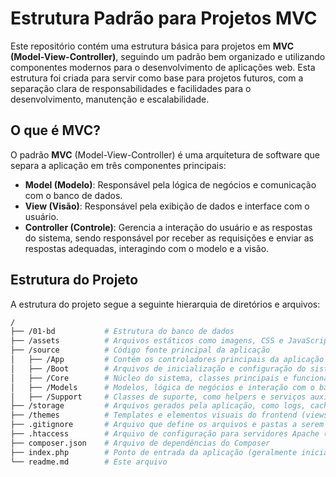 # Estrutura Padrão para Projetos MVC

Este repositório contém uma estrutura básica para projetos em **MVC (Model-View-Controller)**, seguindo um padrão bem organizado e utilizando componentes modernos para o desenvolvimento de aplicações web. Esta estrutura foi criada para servir como base para projetos futuros, com a separação clara de responsabilidades e facilidades para o desenvolvimento, manutenção e escalabilidade.

## O que é MVC?

O padrão **MVC** (Model-View-Controller) é uma arquitetura de software que separa a aplicação em três componentes principais:

- **Model (Modelo)**: Responsável pela lógica de negócios e comunicação com o banco de dados.
- **View (Visão)**: Responsável pela exibição de dados e interface com o usuário.
- **Controller (Controle)**: Gerencia a interação do usuário e as respostas do sistema, sendo responsável por receber as requisições e enviar as respostas adequadas, interagindo com o modelo e a visão.

## Estrutura do Projeto

A estrutura do projeto segue a seguinte hierarquia de diretórios e arquivos:

```bash
/
├── /01-bd           # Estrutura do banco de dados
├── /assets          # Arquivos estáticos como imagens, CSS e JavaScript
├── /source          # Código fonte principal da aplicação
│   ├── /App         # Contém os controladores principais da aplicação
│   ├── /Boot        # Arquivos de inicialização e configuração do sistema
│   ├── /Core        # Núcleo do sistema, classes principais e funcionalidades base
│   ├── /Models      # Modelos, lógica de negócios e interação com o banco de dados
│   ├── /Support     # Classes de suporte, como helpers e serviços auxiliares
├── /storage         # Arquivos gerados pela aplicação, como logs, cache, uploads, etc.
├── /themes          # Templates e elementos visuais do frontend (views)
├── .gitignore       # Arquivo que define os arquivos e pastas a serem ignorados pelo Git
├── .htaccess        # Arquivo de configuração para servidores Apache (rotas, URL amigáveis)
├── composer.json    # Arquivo de dependências do Composer
├── index.php        # Ponto de entrada da aplicação (geralmente inicializa o Boot e as rotas)
└── readme.md        # Este arquivo
